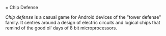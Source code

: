 = Chip Defense

*Chip defense* is a casual game for Android devices of the "tower defense" family. It centres around a design of electric circuits and logical chips that
remind of the good ol' days of 8 bit microprocessors.
